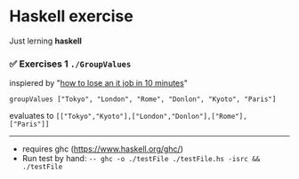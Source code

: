 # Haskell exercise
Just lerning **haskell**

### ✅ Exercises 1 `./GroupValues`

inspiered by "[how to lose an it job in 10 minutes](https://hackernoon.com/how-to-lose-an-it-job-in-10-minutes-3d63213c8370)"

`groupValues ["Tokyo", "London", "Rome", "Donlon", "Kyoto", "Paris"]`

evaluates to  `[["Tokyo","Kyoto"],["London","Donlon"],["Rome"], ["Paris"]]`

___
* requires ghc (https://www.haskell.org/ghc/)
* Run test by hand: `-- ghc -o ./testFile ./testFile.hs -isrc && ./testFile`